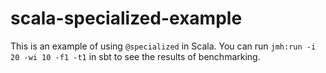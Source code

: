 # scala-specialized-example

This is an example of using `@specialized` in Scala. You can run `jmh:run -i 20 -wi 10 -f1 -t1` in sbt to see the results of benchmarking.
